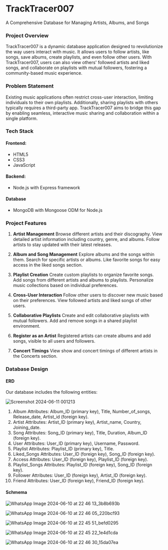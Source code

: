 # TrackTracer007
A Comprehensive Database for Managing Artists, Albums, and Songs

### Project Overview
TrackTracer007 is a dynamic database application designed to revolutionize the way users interact with music. It allows users to follow artists, like songs, save albums, create playlists, and even follow other users. With TrackTracer007, users can also view others' followed artists and liked songs, and collaborate on playlists with mutual followers, fostering a community-based music experience.

### Problem Statement
Existing music applications often restrict cross-user interaction, limiting individuals to their own playlists. Additionally, sharing playlists with others typically requires a third-party app. TrackTracer007 aims to bridge this gap by enabling seamless, interactive music sharing and collaboration within a single platform.


### Tech Stack
#### Frontend:
- HTML5
- CSS3
- JavaScript

#### Backend:
- Node.js with Express framework

#### Database
- MongoDB with Mongoose ODM for Node.js


### Project Features
1. **Artist Management**
Browse different artists and their discography.
View detailed artist information including country, genre, and albums.
Follow artists to stay updated with their latest releases.

2. **Album and Song Management**
Explore albums and the songs within them.
Search for specific artists or albums.
Like favorite songs for easy access in the liked songs section.

3. **Playlist Creation**
Create custom playlists to organize favorite songs.
Add songs from different artists and albums to playlists.
Personalize music collections based on individual preferences.

4. **Cross-User Interaction**
Follow other users to discover new music based on their preferences.
View followed artists and liked songs of other users.

5. **Collaborative Playlists**
Create and edit collaborative playlists with mutual followers.
Add and remove songs in a shared playlist environment.

6. **Register as an Artist**
Registered artists can create albums and add songs, visible to all users and followers.

7. **Concert Timings**
View show and concert timings of different artists in the Concerts section.


### Database Design
#### ERD
Our database includes the following entities:

![Screenshot 2024-06-11 001213](https://github.com/AsimMasood99/TrackTracer007/assets/130085532/8109bb9c-d99a-4718-af14-dfbc03785400)



1. Album
Attributes: Album_ID (primary key), Title, Number_of_songs, Release_date, Artist_id (foreign key).
2. Artist
Attributes: Artist_ID (primary key), Artist_name, Country, Joining_date.
3. Song
Attributes: Song_ID (primary key), Title, Duration, Album_ID (foreign key).
4. User
Attributes: User_ID (primary key), Username, Password.
5. Playlist
Attributes: Playlist_ID (primary key), Title.
6. Liked_Songs
Attributes: User_ID (foreign key), Song_ID (foreign key).
7. Access
Attributes: User_ID (foreign key), Playlist_ID (foreign key).
8. Playlist_Songs
Attributes: Playlist_ID (foreign key), Song_ID (foreign key).
9. Follower
Attributes: User_ID (foreign key), Artist_ID (foreign key).
10. Friend
Attributes: User_ID (foreign key), Friend_ID (foreign key).


#### Schmema 

![WhatsApp Image 2024-06-10 at 22 46 13_3b8b693b](https://github.com/AsimMasood99/TrackTracer007/assets/130085532/12212799-caed-4f90-8869-455ba5aed04e)

![WhatsApp Image 2024-06-10 at 22 46 05_220bcf93](https://github.com/AsimMasood99/TrackTracer007/assets/130085532/f56ad1fa-6feb-4291-915a-54a51111d3d2)

![WhatsApp Image 2024-06-10 at 22 45 51_befd0295](https://github.com/AsimMasood99/TrackTracer007/assets/130085532/a37bdd86-3047-4090-b47b-d284edab1bc3)

![WhatsApp Image 2024-06-10 at 22 45 22_1e4d1cda](https://github.com/AsimMasood99/TrackTracer007/assets/130085532/8e2c0779-107b-4b17-afda-220a0e837e0e)

![WhatsApp Image 2024-06-10 at 22 46 30_15da07ea](https://github.com/AsimMasood99/TrackTracer007/assets/130085532/9cdbbbb1-308f-4537-8e19-3e2d23fce612)

